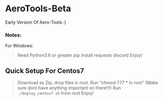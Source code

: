 # AeroTools-Beta
Early Version Of Aero-Tools :)

### Notes:
For Windows:
> Need Python3.6 or greater
> pip install requests discord
> Enjoy!

## Quick Setup For Centos7
> Download as Zip, drop files in root.
> Run "chmod 777 * in root" (Make sure dont have anything important on there!!!)
> Run `./deploy_centos7.sh` from root
> Enjoy!
